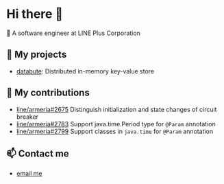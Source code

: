 # Hi there 👋

🤔 A software engineer at LINE Plus Corporation

## 🔭 My projects

 - [databute](https://github.com/databute): Distributed in-memory key-value store
 
## 👯 My contributions

 - [line/armeria#2675](https://github.com/line/armeria/pull/2675) Distinguish initialization and state changes of circuit breaker
 - [line/armeria#2783](https://github.com/line/armeria/pull/2783) Support java.time.Period type for `@Param` annotation
 - [line/armeria#2799](https://github.com/line/armeria/pull/2799) Support classes in `java.time` for `@Param` annotation

## 📫 Contact me

- [email me](mailto:ghkim3221@gmail.com)

<!--
**ghkim3221/ghkim3221** is a ✨ _special_ ✨ repository because its `README.md` (this file) appears on your GitHub profile.

Here are some ideas to get you started:

- 🔭 I’m currently working on ...
- 🌱 I’m currently learning ...
- 👯 I’m looking to collaborate on ...
- 🤔 I’m looking for help with ...
- 💬 Ask me about ...
- 📫 How to reach me: ...
- 😄 Pronouns: ...
- ⚡ Fun fact: ...
-->
